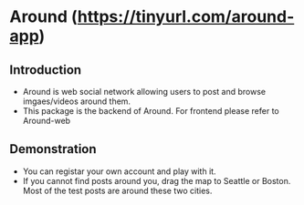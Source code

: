 # Around (https://tinyurl.com/around-app)
## Introduction
* Around is web social network allowing users to post and browse imgaes/videos around them.
* This package is the backend of Around. For frontend please refer to Around-web
## Demonstration
* You can registar your own account and play with it.
* If you cannot find posts around you, drag the map to Seattle or Boston. Most of the test posts are around these two cities. 

